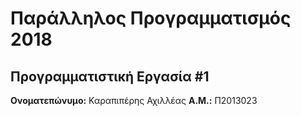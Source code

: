 # Παράλληλος Προγραμματισμός 2018
## Προγραμματιστική Εργασία #1

**Ονοματεπώνυμο:** Καραπιπέρης Αχιλλέας
**Α.Μ.:** Π2013023


